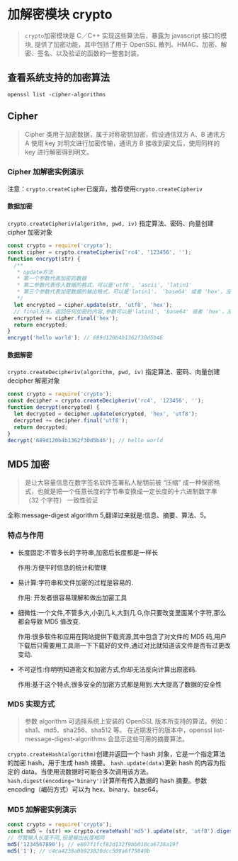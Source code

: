 # 加解密模块 crypto

> `crypto`加密模块是 C／C++ 实现这些算法后，暴露为 javascript 接口的模块, 提供了加密功能，其中包括了用于 OpenSSL 散列、HMAC、加密、解密、签名、以及验证的函数的一整套封装。

## 查看系统支持的加密算法

`openssl list -cipher-algorithms`

## Cipher

> Cipher 类用于加密数据，属于对称密钥加密，假设通信双方 A、B 通讯方 A 使用 key 对明文进行加密传输，通讯方 B 接收到密文后，使用同样的 key 进行解密得到明文。

### Cipher 加解密实例演示

注意：`crypto.createCipher`已废弃，推荐使用`crypto.createCipheriv`

#### 数据加密

`crypto.createCipheriv(algorithm, pwd, iv)` 指定算法、密码、向量创建 cipher 加密对象

```js
const crypto = require('crypto');
const cipher = crypto.createCipheriv('rc4', '123456', '');
function encrypt(str) {
  /**
   * update方法
   * 第一个参数代表加密的数据
   * 第二参数代表传入数据的格式，可以是'utf8', 'ascii', 'latin1'
   * 第三个参数代表加密数据的输出格式，可以是'latin1'， 'base64' 或者 'hex'。没有执行则返回Buffer
   */
  let encrypted = cipher.update(str, 'utf8', 'hex');
  // final方法，返回任何加密的内容,参数可以是'latin1', 'base64' 或者 'hex'，没有指定返回Buffer
  encrypted += cipher.final('hex');
  return encrypted;
}
encrypt('hello world'); // 689d120b4b1362f30d5b46
```

#### 数据解密

`crypto.createDecipheriv(algorithm, pwd, iv)` 指定算法、密码、向量创建 decipher 解密对象

```js
const crypto = require('crypto');
const decipher = crypto.createDecipheriv('rc4', '123456', '');
function decrypt(encrypted) {
  let decrypted = decipher.update(encrypted, 'hex', 'utf8');
  decrypted += decipher.final('utf8');
  return decrypted;
}
decrypt('689d120b4b1362f30d5b46'); // hello world
```

## MD5 加密

> 是让大容量信息在数字签名软件签署私人秘钥前被 “压缩” 成一种保密格式，也就是把一个任意长度的字节串变换成一定长度的十六进制数字串（32 个字符） 一致性验证

全称:message-digest algorithm 5,翻译过来就是:信息、摘要、算法、5。

### 特点与作用

- 长度固定:不管多长的字符串,加密后长度都是一样长

  作用:方便平时信息的统计和管理

- 易计算:字符串和文件加密的过程是容易的.

  作用: 开发者很容易理解和做出加密工具

- 细微性:一个文件,不管多大,小到几 k,大到几 G,你只要改变里面某个字符,那么都会导致 MD5 值改变.

  作用:很多软件和应用在网站提供下载资源,其中包含了对文件的 MD5 码,用户下载后只需要用工具测一下下载好的文件,通过对比就知道该文件是否有过更改变动.

- 不可逆性:你明明知道密文和加密方式,你却无法反向计算出原密码.

  作用:基于这个特点,很多安全的加密方式都是用到.大大提高了数据的安全性

### MD5 实现方式

> 参数 algorithm 可选择系统上安装的 OpenSSL 版本所支持的算法。例如：sha1、md5、sha256、sha512 等。
> 在近期发行的版本中，openssl list-message-digest-algorithms 会显示这些可用的摘要算法。

`crypto.createHash(algorithm)`创建并返回一个 hash 对象，它是一个指定算法的加密 hash，用于生成 hash 摘要。
`hash.update(data)`更新 hash 的内容为指定的 data。当使用流数据时可能会多次调用该方法。
`hash.digest(encoding='binary')`计算所有传入数据的 hash 摘要。参数 encoding（编码方式）可以为 hex、binary、base64。

### MD5 加解密实例演示

```js
const crypto = require('crypto');
const md5 = (str) => crypto.createHash('md5').update(str, 'utf8').digest('hex');
// 尽管输入长度不同,但是输出长度相同
md5('1234567890'); // e807f1fcf82d132f9bb018ca6738a19f
md5('1'); // c4ca4238a0b923820dcc509a6f75849b
```
